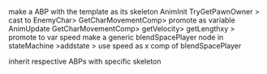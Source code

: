 make a ABP with the template as its skeleton
AnimInit TryGetPawnOwner > cast to EnemyChar> GetCharMovementComp> promote as variable
AnimUpdate GetCharMovementComp> getVelocity> getLengthxy > promote to var speed
make a generic blendSpacePlayer node in stateMachine >addstate > use speed as x comp of blendSpacePlayer

inherit respective ABPs with specific skeleton 

